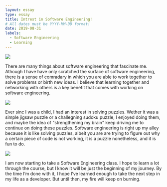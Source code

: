 ```yaml
---
layout: essay
type: essay
title: Intrest in Software Engineering!
# All dates must be YYYY-MM-DD format!
date: 2019-08-31
labels:
  - Software Engineering
  - Learning
---
```


<img class="ui tiny left circular floated image" src="../images/paintbrushes.jpg">

There are many things about software engineering that fascinate me. Athough I have have only scratched the surface of software engineering, there is a sense of comradary in which you are able to work together to solve problems or birth new ideas. I believe that learning together and networking with others is a key benefit that comes with working on software engineering. 

<img class="ui tiny left circular floated image" src="../images/design-technology.jpg">

Ever sinc I was a child, I had an interest in solving puzzles. Wether it was a simple jigsaw puzzle or a challegning sudoku puzzle, I enjoyed doing them, and maybe the idea of "strengthening my brain" keep driving me to continue on doing these puzzles. Software engineering is right up my alley because it is like solving puzzles, albeit you are are trying to figure out why a certain piece of code is not working, it is a puzzle nonetheless, and it is fun to do. 

<img class="ui tiny left circular floated image" src="../images/software-code.jpg">

I am now starting to take a Software Engineering class. I hope to learn a lot through the course, but I know it will be just the beginning of my journey. By the time I’m done with it, I hope I’ve learned enough to take the next step in my life as a developer. But until then, my fire will keep on burning.

